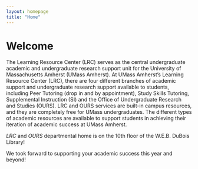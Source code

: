 ```yaml
---
layout: homepage
title: "Home"
---
```


# Welcome

The Learning Resource Center (LRC) serves as the central undergraduate academic and undergraduate research support unit for the University of Massachusetts Amherst (UMass Amherst). At UMass Amherst’s Learning Resource Center (LRC), there are four different branches of academic support and undergraduate research support available to students, including Peer Tutoring (drop in and by appointment), Study Skills Tutoring, Supplemental Instruction (SI) and the Office of Undergraduate Research and Studies (OURS). LRC and OURS services are built-in campus resources, and they are completely free for UMass undergraduates. The different types of academic resources are available to support students in achieving their iteration of academic success at UMass Amherst.

*LRC* and *OURS* departmental home is on the 10th floor of the W.E.B. DuBois Library! 

We took forward to supporting your academic success this year and beyond!
